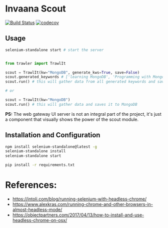 # Invaana Scout


[![Build Status](https://travis-ci.org/invaana/trawler.svg?branch=master)](https://travis-ci.org/invaana/trawler)
[![codecov](https://codecov.io/gh/invaana/trawler/branch/master/graph/badge.svg)](https://codecov.io/gh/invaana/trawler)





## Usage


```bash
selenium-standalone start # start the server

```

```python

from trawler import TrawlIt

scout = TrawlIt(kw="MongoDB", generate_kws=True, save=False)
scout.generated_keywords # ['learning MongoDB', 'Programming with MongoDB', 'MongoDB tutorials' ] 
scout.run() # this will gather data from all generated keywords and saves it to MongoDB

# or 

scout = TrawlIt(kw="MongoDB")
scout.run() # this will gather data and saves it to MongoDB


```

**PS:** The web gateway UI server is not an integral part of the project, it's just a component that
 visually shows the power of the scout module. 


## Installation and Configuration

```bash
npm install selenium-standalone@latest -g
selenium-standalone install
selenium-standalone start

pip install -r requirements.txt
```



# References: 

- https://intoli.com/blog/running-selenium-with-headless-chrome/
- https://www.alexkras.com/running-chrome-and-other-browsers-in-almost-headless-mode/
- https://objectpartners.com/2017/04/13/how-to-install-and-use-headless-chrome-on-osx/
